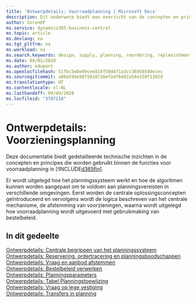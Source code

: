 ```yaml
---
title: 'Ontwerpdetails: Voorraadplanning | Microsoft Docs'
description: Dit onderwerp biedt een overzicht van de concepten en principes die worden gebruikt binnen de functies voor voorraadplanning in Business Central.
author: SorenGP
ms.service: dynamics365-business-central
ms.topic: article
ms.devlang: na
ms.tgt_pltfrm: na
ms.workload: na
ms.search.keywords: design, supply, planning, reordering, replenishment
ms.date: 04/01/2020
ms.author: edupont
ms.openlocfilehash: 51fbc5e8e99cedd16f50d471a3cc36958549ecec
ms.sourcegitcommit: a80afd4e5075018716efad76d82a54e158f1392d
ms.translationtype: HT
ms.contentlocale: nl-NL
ms.lasthandoff: 09/09/2020
ms.locfileid: "3787118"
---
```

# <a name="design-details-supply-planning"></a>Ontwerpdetails: Voorzieningsplanning
Deze documentatie biedt gedetailleerde technische inzichten in de concepten en principes die worden gebruikt binnen de functies voor voorraadplanning in [!INCLUDE[d365fin](includes/d365fin_md.md)].  

Er wordt uitgelegd hoe het planningssysteem werkt en hoe de algoritmen kunnen worden aangepast om te voldoen aan planningsvereisten in verschillende omgevingen. Eerst worden de centrale oplossingsconcepten geïntroduceerd en vervolgens wordt de logica beschreven van het centrale mechanisme, de afstemming van voorzieningen, waarna wordt uitgelegd hoe voorraadplanning wordt uitgevoerd met gebruikmaking van bestelbeleid.  

## <a name="in-this-section"></a>In dit gedeelte  
[Ontwerpdetails: Centrale begrippen van het planningssysteem](design-details-central-concepts-of-the-planning-system.md)  
[Ontwerpdetails: Reservering, ordertracering en planningsboodschappen](design-details-reservation-order-tracking-and-action-messaging.md)  
[Ontwerpdetails: Vraag en aanbod afstemmen](design-details-balancing-demand-and-supply.md)  
[Ontwerpdetails: Bestelbeleid verwerken](design-details-handling-reordering-policies.md)  
[Ontwerpdetails: Planningsparameters](design-details-planning-parameters.md)  
[Ontwerpdetails: Tabel Planningstoewijzing](design-details-planning-assignment-table.md)  
[Ontwerpdetails: Vraag op lege vestiging](design-details-demand-at-blank-location.md)  
[Ontwerpdetails: Transfers in planning](design-details-transfers-in-planning.md)
